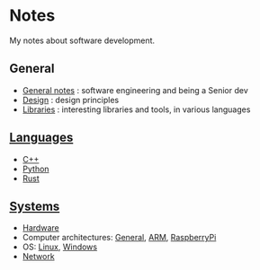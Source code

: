 # Notes
My notes about software development.

## General
* [General notes](General.md) : software engineering and being a Senior dev
* [Design](Design.md) : design principles
* [Libraries](Libraries.md) : interesting libraries and tools, in various languages

## [Languages](https://github.com/3enoit3/notes/tree/master/Languages)
* [C++](https://github.com/3enoit3/notes/tree/master/Languages/Cpp)
* [Python](https://github.com/3enoit3/notes/tree/master/Languages/Python)
* [Rust](https://github.com/3enoit3/notes/tree/master/Languages/Rust)

## [Systems](https://github.com/3enoit3/notes/tree/master/Systems)
* [Hardware](Systems/Hardware.md)
* Computer architectures: [General](Systems/ComputerDesign.md), [ARM](Systems/ARM.md), [RaspberryPi](Systems/RaspberryPi.md)
* OS: [Linux](Systems/Linux.md), [Windows](Systems/Windows.md)
* [Network](Systems/Network.md)
